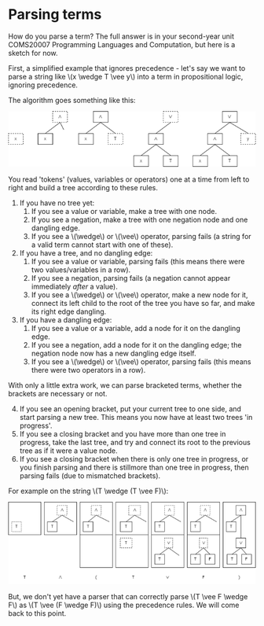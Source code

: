 # Parsing terms

How do you parse a term? The full answer is in your second-year unit COMS20007 Programming Languages and Computation, but here is a sketch for now.

First, a simplified example that ignores precedence - let's say we want to parse a string like \\(x \wedge T \vee y\\) into a term in propositional logic, ignoring precedence.

The algorithm goes something like this:

![building a parse tree](../images/building_tree.png)

You read 'tokens' (values, variables or operators) one at a time from left to right and build a tree according to these rules.

  1. If you have no tree yet:
     1. If you see a value or variable, make a tree with one node.
     2. If you see a negation, make a tree with one negation node and one dangling edge.
     3. If you see a \\(\wedge\\) or \\(\vee\\) operator, parsing fails (a string for a valid term cannot start with one of these).
  2. If you have a tree, and no dangling edge:
     1. If you see a value or variable, parsing fails (this means there were two values/variables in a row).
     2. If you see a negation, parsing fails (a negation cannot appear immediately _after_ a value).
     3. If you see a \\(\wedge\\) or \\(\vee\\) operator, make a new node for it, connect its left child to the root of the tree you have so far, and make its right edge dangling.
  3. If you have a dangling edge:
     1. If you see a value or a variable, add a node for it on the dangling edge.
     2. If you see a negation, add a node for it on the dangling edge; the negation node now has a new dangling edge itself.
     3. If you see a \\(\wedge\\) or \\(\vee\\) operator, parsing fails (this means there were two operators in a row).

With only a little extra work, we can parse bracketed terms, whether the brackets are necessary or not.

  4. If you see an opening bracket, put your current tree to one side, and start parsing a new tree. This means you now have at least two trees 'in progress'.
  5. If you see a closing bracket and you have more than one tree in progress, take the last tree, and try and connect its root to the previous tree as if it were a value node.
  6. If you see a closing bracket when there is only one tree in progress, or you finish parsing and there is stillmore than one tree in progress, then parsing fails (due to mismatched brackets).

For example on the string \\(T \wedge (T \vee F)\\):

![parsing with brackets](../images/building_bracket_tree.png)

But, we don't yet have a parser that can correctly parse \\(T \vee F \wedge F\\) as \\(T \vee (F \wedge F)\\) using the precedence rules. We will come back to this point.
